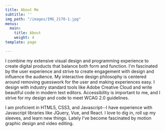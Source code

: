 ```yaml
---
title: About Me
subtitle: ''
img_path: "/images/IMG_2170-1.jpg"
menus:
  main:
    title: About
    weight: 4
template: page

---
```

I combine my extensive visual design and programming experience to create digital products that balance both form and function. I'm fascinated by the user experience and strive to create engagement with design and influence the audience. My interactive design philosophy is centered around removing guesswork for the user and making experiences easy. I design with industry standard tools like Adobe Creative Cloud and write beautiful code in modern text editors. Accessibility is important to me, and I strive for my design and code to meet WCAG 2.0 guidelines.

I am proficient in HTML5, CSS3, and Javascript--I have experience with Javascript libraries like JQuery, Vue, and React. I love to dig in, roll up my sleeves, and learn new things. Lately I’ve become fascinated by motion graphic design and video editing.